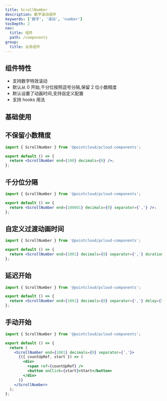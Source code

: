 ```yaml
---
title: ScrollNumber
description: 数字滚动组件
keywords: ['数字', '滚动', 'number']
tocDepth: 2
nav:
  title: 组件
  path: /components
group:
  title: 业务组件
---
```


## 组件特性

- 支持数字特效滚动
- 默认从 0 开始,千分位按照逗号分隔,保留 2 位小数精度
- 默认设置了动画时间,支持自定义配置
- 支持 hooks 用法

## 基础使用

<code src="./demos/basicDemo.tsx" ></code>

## 不保留小数精度

```jsx
import { ScrollNumber } from '@pointcloud/pcloud-components';

export default () => {
  return <ScrollNumber end={100} decimals={0} />;
};
```

## 千分位分隔

```jsx
import { ScrollNumber } from '@pointcloud/pcloud-components';

export default () => {
  return <ScrollNumber end={100001} decimals={0} separator={','} />;
};
```

## 自定义过渡动画时间

```jsx
import { ScrollNumber } from '@pointcloud/pcloud-components';

export default () => {
  return <ScrollNumber end={1001} decimals={0} separator={','} duration={5} />;
};
```

## 延迟开始

```jsx
import { ScrollNumber } from '@pointcloud/pcloud-components';

export default () => {
  return <ScrollNumber end={1001} decimals={0} separator={','} delay={5} />;
};
```

## 手动开始

```jsx
import { ScrollNumber } from '@pointcloud/pcloud-components';

export default () => {
  return (
    <ScrollNumber end={1001} decimals={0} separator={','}>
      {({ countUpRef, start }) => (
        <div>
          <span ref={countUpRef} />
          <button onClick={start}>Start</button>
        </div>
      )}
    </ScrollNumber>
  );
};
```
